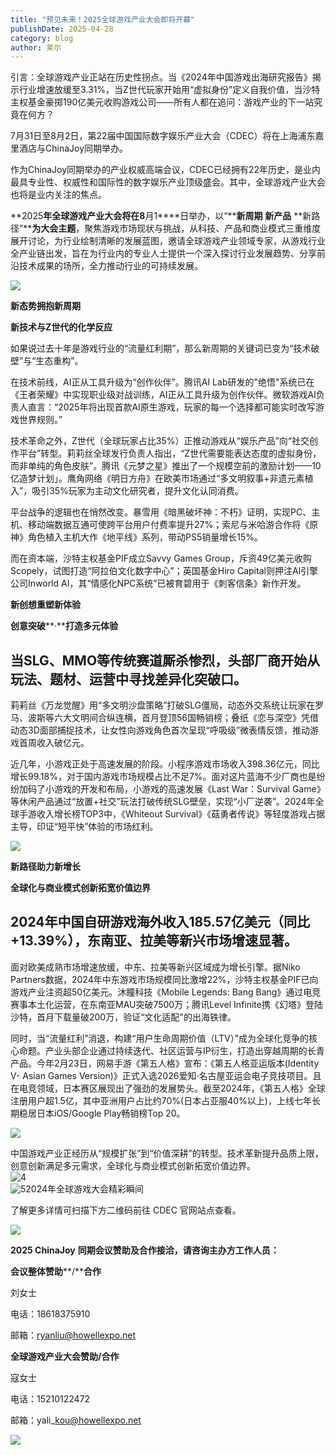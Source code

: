 ```yaml
---
title: "预见未来！2025全球游戏产业大会即将开幕"
publishDate: 2025-04-28
category: blog
author: 莱尔
---
```


引言：全球游戏产业正站在历史性拐点。当《2024年中国游戏出海研究报告》揭示行业增速放缓至3.31%，当Z世代玩家开始用“虚拟身份”定义自我价值，当沙特主权基金豪掷190亿美元收购游戏公司——所有人都在追问：游戏产业的下一站究竟在何方？

7月31日至8月2日，第22届中国国际数字娱乐产业大会（CDEC）将在上海浦东嘉里酒店与ChinaJoy同期举办。

作为ChinaJoy同期举办的产业权威高端会议，CDEC已经拥有22年历史，是业内最具专业性、权威性和国际性的数字娱乐产业顶级盛会。其中，全球游戏产业大会也将是业内关注的焦点。

**2025****年全球游戏产业大会将在8****月1****日举办，以“****新周期** **新产品** **新路径”****为大会主题**，聚焦游戏市场现状与挑战，从科技、产品和商业模式三重维度展开讨论，为行业绘制清晰的发展蓝图，邀请全球游戏产业领域专家，从游戏行业全产业链出发，旨在为行业内的专业人士提供一个深入探讨行业发展趋势、分享前沿技术成果的场所，全力推动行业的可持续发展。

![](https://ec-net-1251389766.cos.ap-shanghai.myqcloud.com/wp-content/uploads/2025/04/20250428113929624-683x1024.jpeg)

**新态势拥抱新周期**

**新技术与****Z****世代的化学反应**

如果说过去十年是游戏行业的“流量红利期”，那么新周期的关键词已变为“技术破壁”与“生态重构”。  
  
在技术前线，AI正从工具升级为“创作伙伴”。腾讯AI Lab研发的"绝悟"系统已在《王者荣耀》中实现职业级对战训练，AI正从工具升级为创作伙伴。微软游戏AI负责人直言：“2025年将出现首款AI原生游戏，玩家的每一个选择都可能实时改写游戏世界规则。”  
  
技术革命之外，Z世代（全球玩家占比35%）正推动游戏从“娱乐产品”向“社交创作平台”转型。莉莉丝全球发行负责人指出，“Z世代需要能表达态度的虚拟身份，而非单纯的角色皮肤”。腾讯《元梦之星》推出了一个规模空前的激励计划——10亿造梦计划」。鹰角网络《明日方舟》在欧美市场通过“多文明叙事+非遗元素植入”，吸引35%玩家为主动文化研究者，提升文化认同消费。  
  
平台战争的逻辑也在悄然改变。暴雪用《暗黑破坏神：不朽》证明，实现PC、主机、移动端数据互通可使跨平台用户付费率提升27%；索尼与米哈游合作将《原神》角色植入主机大作《地平线》系列，带动PS5销量增长15%。

而在资本端，沙特主权基金PIF成立Savvy Games Group，斥资49亿美元收购Scopely，试图打造“阿拉伯文化数字中心”；英国基金Hiro Capital则押注AI引擎公司Inworld AI，其“情感化NPC系统”已被育碧用于《刺客信条》新作开发。

**新创想重塑新体验**

**创意突破****·****打造多元体验**

## 当SLG、MMO等传统赛道厮杀惨烈，头部厂商开始从玩法、题材、运营中寻找差异化突破口。

  
莉莉丝《万龙觉醒》用“多文明沙盘策略”打破SLG僵局，动态外交系统让玩家在罗马、波斯等六大文明间合纵连横，首月登顶56国畅销榜；叠纸《恋与深空》凭借动态3D面部捕捉技术，让女性向游戏角色首次呈现“呼吸级”微表情反馈，推动游戏首周收入破亿元。

近几年，小游戏正处于高速发展的阶段。小程序游戏市场收入398.36亿元，同比增长99.18%，对于国内游戏市场规模占比不足7%。面对这片蓝海不少厂商也是纷纷加码了小游戏的开发和布局，小游戏的高速发展《Last War：Survival Game》等休闲产品通过“放置+社交”玩法打破传统SLG壁垒，实现“小厂逆袭”。2024年全球手游收入增长榜TOP3中，《Whiteout Survival》《菇勇者传说》等轻度游戏占据主导，印证“短平快”体验的市场红利。

![](https://ec-net-1251389766.cos.ap-shanghai.myqcloud.com/wp-content/uploads/2025/04/20250428113934912.jpeg)

**新路径助力新增长**

**全球化与商业模式创新拓宽价值边界**

## 2024年中国自研游戏海外收入185.57亿美元（同比+13.39%），东南亚、拉美等新兴市场增速显著。

面对欧美成熟市场增速放缓，中东、拉美等新兴区域成为增长引擎。据Niko Partners数据，2024年中东游戏市场规模同比激增22%，沙特主权基金PIF已向游戏产业注资超50亿美元。沐瞳科技《Mobile Legends: Bang Bang》通过电竞赛事本土化运营，在东南亚MAU突破7500万；腾讯Level Infinite携《幻塔》登陆沙特，首月下载量破200万，验证“文化适配"的出海铁律。  
  
同时，当“流量红利”消退，构建“用户生命周期价值（LTV）”成为全球化竞争的核心命题。产业头部企业通过持续迭代、社区运营与IP衍生，打造出穿越周期的长青产品。今年2月23日，网易手游《第五人格》宣布：《第五人格亚运版本(Identity V- Asian Games Version)》正式入选2026爱知·名古屋亚运会电子竞技项目。且在电竞领域，日本赛区展现出了强劲的发展势头。截至2024年，《第五人格》全球注册用户超1.5亿，其中亚洲用户占比约70%(日本占亚服40%以上)，上线七年长期稳居日本iOS/Google Play畅销榜Top 20。

![](https://ec-net-1251389766.cos.ap-shanghai.myqcloud.com/wp-content/uploads/2025/04/20250428113923438.jpeg)

中国游戏产业正经历从“规模扩张”到“价值深耕”的转型。技术革新提升品质上限，创意创新满足多元需求，全球化与商业模式创新拓宽价值边界。  
![4](blob:https://www.easecation.net/3da94758-67f2-498c-bfae-9df532a3ddfb)  
![5](blob:https://www.easecation.net/572f58c1-a121-4a7c-a5b2-a20ea8d214fc)2024年全球游戏大会精彩瞬间

了解更多详情可扫描下方二维码前往 CDEC 官网站点查看。

![](https://ec-net-1251389766.cos.ap-shanghai.myqcloud.com/wp-content/uploads/2025/04/20250428113928832.jpeg)

**2025 ChinaJoy** **同期会议赞助及合作接洽，请咨询主办方工作人员：**

**会议整体赞助****/****合作**

刘女士

电话：18618375910

邮箱：ryanliu@howellexpo.net

**全球游戏产业大会赞助/合作**

寇女士

电话：15210122472

邮箱：yali\_kou@howellexpo.net

![](https://ec-net-1251389766.cos.ap-shanghai.myqcloud.com/wp-content/uploads/2025/04/20250428113935242.jpg)
